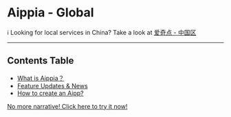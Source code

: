 # Aippia - Global

ℹ Looking for local services in China? Take a look at [爱奇点 - 中国区](https://github.com/aippia/cn/)

---

## Contents Table

- [What is Aippia？](./home)
- [Feature Updates &amp; News](./news)
- [How to create an Aipp?](./howto/create-aipp)

[No more narrative! Click here to try it now!](https://u.aippia.com)
